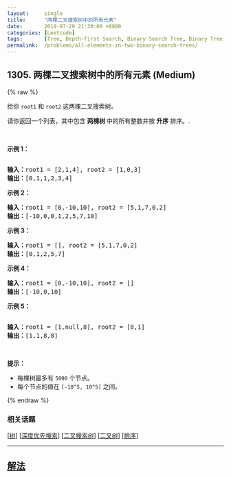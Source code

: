 ```yaml
---
layout:     single
title:      "两棵二叉搜索树中的所有元素"
date:       2019-07-29 21:30:00 +0800
categories: [Leetcode]
tags:       [Tree, Depth-First Search, Binary Search Tree, Binary Tree, Sorting]
permalink:  /problems/all-elements-in-two-binary-search-trees/
---
```


## 1305. 两棵二叉搜索树中的所有元素 (Medium)

{% raw %}

<p>给你&nbsp;<code>root1</code> 和 <code>root2</code>&nbsp;这两棵二叉搜索树。</p>

<p>请你返回一个列表，其中包含&nbsp;<strong>两棵树&nbsp;</strong>中的所有整数并按 <strong>升序</strong> 排序。.</p>

<p>&nbsp;</p>

<p><strong>示例 1：</strong></p>

<p><img alt="" src="https://assets.leetcode-cn.com/aliyun-lc-upload/uploads/2019/12/29/q2-e1.png"></p>

<pre><strong>输入：</strong>root1 = [2,1,4], root2 = [1,0,3]
<strong>输出：</strong>[0,1,1,2,3,4]
</pre>

<p><strong>示例 2：</strong></p>

<pre><strong>输入：</strong>root1 = [0,-10,10], root2 = [5,1,7,0,2]
<strong>输出：</strong>[-10,0,0,1,2,5,7,10]
</pre>

<p><strong>示例 3：</strong></p>

<pre><strong>输入：</strong>root1 = [], root2 = [5,1,7,0,2]
<strong>输出：</strong>[0,1,2,5,7]
</pre>

<p><strong>示例 4：</strong></p>

<pre><strong>输入：</strong>root1 = [0,-10,10], root2 = []
<strong>输出：</strong>[-10,0,10]
</pre>

<p><strong>示例 5：</strong></p>

<p><img alt="" src="https://assets.leetcode-cn.com/aliyun-lc-upload/uploads/2019/12/29/q2-e5-.png"></p>

<pre><strong>输入：</strong>root1 = [1,null,8], root2 = [8,1]
<strong>输出：</strong>[1,1,8,8]
</pre>

<p>&nbsp;</p>

<p><strong>提示：</strong></p>

<ul>
	<li>每棵树最多有&nbsp;<code>5000</code>&nbsp;个节点。</li>
	<li>每个节点的值在&nbsp;<code>[-10^5, 10^5]</code>&nbsp;之间。</li>
</ul>

{% endraw %}

### 相关话题
  [[树](https://github.com/openset/leetcode/tree/master/tag/tree/README.md)]
  [[深度优先搜索](https://github.com/openset/leetcode/tree/master/tag/depth-first-search/README.md)]
  [[二叉搜索树](https://github.com/openset/leetcode/tree/master/tag/binary-search-tree/README.md)]
  [[二叉树](https://github.com/openset/leetcode/tree/master/tag/binary-tree/README.md)]
  [[排序](https://github.com/openset/leetcode/tree/master/tag/sorting/README.md)]

---

## [解法](https://github.com/openset/leetcode/tree/master/problems/all-elements-in-two-binary-search-trees)
